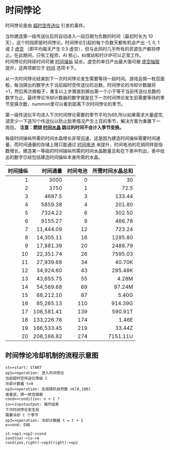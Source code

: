 # 时间悖论

时间悖论是由 [超时空传送仪](?file=001-猫咪百科/01-建筑物/09-超级建筑物#超时空传送仪) 引发的事件。

当你建造第一级传送仪后将自动进入一段日期为负数的时间（最初时长为 10 天），这个时段即是时间悖论。时间悖论引起的每个负数天都有机会产出 -1, 0, 1 或 2 [虚空](?file=003-资源大全/53-虚空) （即平均每天产生 0.5 虚空），但与此同时几乎所有的资源生产都将停止。在此期间，只有工程师，AI 核心，纠缠站和时计炉可以正常工作。   
时间悖论的持续时间可被 [时间操纵](?file=001-猫咪百科/08-时间#时间操纵) 延长，虚空的单日产出最大值可被 [虚空抽取](?file=001-猫咪百科/08-时间#虚空抽取) 提升，这两项都位于 [时间](?file=001-猫咪百科/08-时间) 选项卡下。

从一次时间悖论结束到下一次时间悖论发生需要等待一段时间。游戏会掷一枚百面骰，每当掷出的数字大于当前超时空传送仪的总数，时间悖论的冷却计数器将 +1，然后再次掷骰子，重复以上步骤直到掷出第一个小于等于当前传送仪总数的数字为止。最终悖论冷却计数器的数字就是在下一次时间悖论发生前需要等待的季节变换次数，nummon里可以看到距离下次时间悖论的季节。

第一级传送仪平均进入下次时间悖论需要的季节平均为69,所以如果需求大量虚空,请至少一下造10个传送仪以防止脸黑情况产生上百的季节，解决方案为重置下一周目。
**注意：燃烧 [时间水晶](?file=003-资源大全/20-时间水晶) 跳过的时间不会计入季节变换。**

每级时间操纵所需的时间水晶增长非常迅速，这是因为建造时间操纵需要时间通量，而时间通量的存储上限只能通过 [时间电池](?file=001-猫咪百科/08-时间#时间电池) 来提升，时间电池的花销同样是指数增长。建造某一等级的时间操纵所需的时间水晶数量总和在下表中列出，表中给出的数字已经包括建造时间操纵本身所需的水晶。

|时间操纵|时间通量|时间电池|所需时间水晶总和|
|--:|--:|--:|--:|
|            1|           3000|              0|          30|
|            2|           3750|              1|        72.5|
|            3|         4687.5|              3|      133.44|
|            4|        5859.38|              4|      201.80|
|            5|        7324.22|              6|      302.50|
|            6|        9155.27|              9|      466.78|
|            7|      11,444.09|             12|      723.24|
|            8|      14,305.11|             16|     1285.80|
|            9|      17,881.39|             20|     2488.79|
|           10|      22,351.74|             26|     7595.03|
|           11|      27,939.68|             34|      40.70K|
|           12|      34,924.60|             43|     295.48K|
|           13|      43,655.75|             55|       4.28M|
|           14|      54,569.68|             69|      97.24M|
|           15|      68,212.10|             87|       5.40G|
|           16|      85,265.13|            110|     914.39G|
|           17|     106,581.41|            139|     590.91T|
|           18|     133,226.76|            174|       1.46E|
|           19|     166,533.45|            219|      33.44Z|
|           20|     208,166.82|            274|    7151.11U|


## 时间悖论冷却机制的流程示意图

```flow
st=>start: START
op1=>operation: 进入时间悖论
当前超时空传送仪等级 C
冷却计数器 t=0
op2=>operation: 生成随机自然数 n∈[0,100]
或者说，掷一枚百面骰
cond=>condition: n > C ?
io=>inputoutput: 循环结束
下次时间悖论发生前
需要冷却 t 个季节
op3=>operation: 冷却计数器 t = t + 1
e=>end: END

st->op1->op2->cond
cond(no)->io->e
cond(yes,right)->op3(right)->op2
```